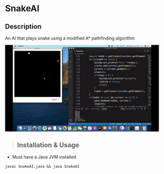 # SnakeAI

## Description

An AI that plays snake using a modified A* pathfinding algorithm 


![gif](gif.gif)

> ## Installation & Usage
* Must have a Java JVM installed
```
javac SnakeAI.java && java SnakeAI
```
